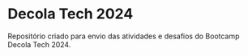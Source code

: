 # Decola Tech 2024

Repositório criado para envio das atividades e desafios do Bootcamp Decola Tech 2024.